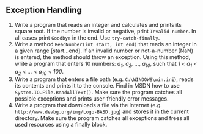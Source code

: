 ## Exception Handling

1. Write a program that reads an integer and calculates and prints its square root. If the number is invalid or negative, print `Invalid number`. In all cases print `Goodbye` in the end. Use `try-catch-finally`.
1. Write a method `ReadNumber(int start, int end)` that reads an integer in a given range [start...end]. If an invalid number or not-a-number (NaN) is entered, the method should throw an exception. Using this method, write a program that enters 10 numbers: *a<sub>1</sub>, a<sub>2</sub>, ..., a<sub>10</sub>*, such that *1 < a<sub>1</sub> < a<sub>2</sub> < ... < a<sub>10</sub> < 100*.
1. Write a program that enters a file path (e.g. `C:\WINDOWS\win.ini`), reads its contents and prints it to the console. Find in MSDN how to use `System.IO.File.ReadAllText()`. Make sure the program catches all possible exceptions and prints user-friendly error messages.
1. Write a program that downloads a file via the Internet (e.g. `http://www.devbg.org/img/Logo-BASD.jpg`) and stores it in the current directory. Make sure the program catches all exceptions and frees all used resources using a finally block.
